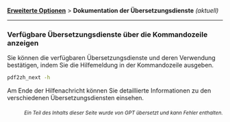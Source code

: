 [**Erweiterte Optionen**](./introduction.md) > **Dokumentation der Übersetzungsdienste** _(aktuell)_

---

### Verfügbare Übersetzungsdienste über die Kommandozeile anzeigen

Sie können die verfügbaren Übersetzungsdienste und deren Verwendung bestätigen, indem Sie die Hilfemeldung in der Kommandozeile ausgeben.

```bash
pdf2zh_next -h
```

Am Ende der Hilfenachricht können Sie detaillierte Informationen zu den verschiedenen Übersetzungsdiensten einsehen.

<div align="right"> 
<h6><small>Ein Teil des Inhalts dieser Seite wurde von GPT übersetzt und kann Fehler enthalten.</small></h6>
